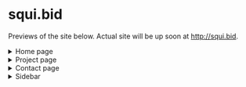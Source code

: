 # squi.bid
Previews of the site below. Actual site will be up soon at http://squi.bid.

<details><summary> Home page </summary>  

  ![image](https://user-images.githubusercontent.com/71739600/163698927-cf1db6c5-56cc-4cd1-b896-e05b1a729114.png)

</details>
<details><summary> Project page </summary>  

  ![image](https://user-images.githubusercontent.com/71739600/163698933-09dba703-bd25-4fd2-85b7-b003a6491120.png)

</details>
<details><summary> Contact page </summary>  

  ![image](https://user-images.githubusercontent.com/71739600/163698937-0fa161bb-19fc-457c-89d9-0eed9ba655dd.png)

</details>
<details><summary> Sidebar </summary>  

  ![image](https://user-images.githubusercontent.com/71739600/163698963-168ed343-8b4a-4375-a56e-993a32eea073.png)

</details>
